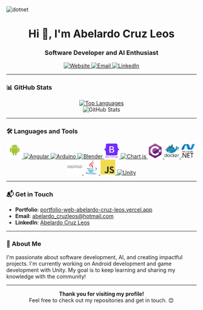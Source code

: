 <img src="https://i.ibb.co/C9xFYP7/Banner-github-ACL.webp" alt="dotnet" width="1000" height="600"/>

<h1 align="center">Hi 👋, I'm Abelardo Cruz Leos</h1>
<h3 align="center">Software Developer and AI Enthusiast</h3>

<p align="center">
  <a href="https://portfolio-web-abelardo-cruz-leos.vercel.app/" target="_blank">
    <img src="https://img.shields.io/badge/Website-Visit-34A853?style=for-the-badge&logo=google-chrome&logoColor=white" alt="Website">
  </a>
  <a href="mailto:abelardo_cruzleos@hotmail.com" target="_blank">
    <img src="https://img.shields.io/badge/Email-Contact-EA4335?style=for-the-badge&logo=gmail&logoColor=white" alt="Email">
  </a>
  <a href="https://www.linkedin.com/in/abelardo-cruz-leos/" target="_blank">
    <img src="https://img.shields.io/badge/LinkedIn-Connect-0077B5?style=for-the-badge&logo=linkedin&logoColor=white" alt="LinkedIn">
  </a>
</p>

---

### 📊 GitHub Stats
<div align="center">
  <a href="https://github.com/anuraghazra/github-readme-stats">
    <img src="https://github-readme-stats.vercel.app/api/top-langs/?username=umblum12&layout=donut-vertical&theme=radical" alt="Top Languages"/>
  </a>
  <br/>
  <img src="https://github-readme-stats.vercel.app/api?username=umblum12&show_icons=true&theme=radical" alt="GitHub Stats"/>
</div>

---

### 🛠️ Languages and Tools
<p align="center">
  <a href="https://developer.android.com" target="_blank" rel="noreferrer">
    <img src="https://raw.githubusercontent.com/devicons/devicon/master/icons/android/android-original-wordmark.svg" alt="Android" width="40" height="40"/>
  </a>
  <a href="https://angular.io" target="_blank" rel="noreferrer">
    <img src="https://angular.io/assets/images/logos/angular/angular.svg" alt="Angular" width="40" height="40"/>
  </a>
  <a href="https://www.arduino.cc/" target="_blank" rel="noreferrer">
    <img src="https://cdn.worldvectorlogo.com/logos/arduino-1.svg" alt="Arduino" width="40" height="40"/>
  </a>
  <a href="https://www.blender.org/" target="_blank" rel="noreferrer">
    <img src="https://download.blender.org/branding/community/blender_community_badge_white.svg" alt="Blender" width="40" height="40"/>
  </a>
  <a href="https://getbootstrap.com" target="_blank" rel="noreferrer">
    <img src="https://raw.githubusercontent.com/devicons/devicon/master/icons/bootstrap/bootstrap-plain-wordmark.svg" alt="Bootstrap" width="40" height="40"/>
  </a>
  <a href="https://www.chartjs.org" target="_blank" rel="noreferrer">
    <img src="https://www.chartjs.org/media/logo-title.svg" alt="Chart.js" width="40" height="40"/>
  </a>
  <a href="https://www.w3schools.com/cs/" target="_blank" rel="noreferrer">
    <img src="https://raw.githubusercontent.com/devicons/devicon/master/icons/csharp/csharp-original.svg" alt="C#" width="40" height="40"/>
  </a>
  <a href="https://www.docker.com/" target="_blank" rel="noreferrer">
    <img src="https://raw.githubusercontent.com/devicons/devicon/master/icons/docker/docker-original-wordmark.svg" alt="Docker" width="40" height="40"/>
  </a>
  <a href="https://dotnet.microsoft.com/" target="_blank" rel="noreferrer">
    <img src="https://raw.githubusercontent.com/devicons/devicon/master/icons/dot-net/dot-net-original-wordmark.svg" alt=".NET" width="40" height="40"/>
  </a>
  <a href="https://expressjs.com" target="_blank" rel="noreferrer">
    <img src="https://raw.githubusercontent.com/devicons/devicon/master/icons/express/express-original-wordmark.svg" alt="Express" width="40" height="40"/>
  </a>
  <a href="https://www.java.com" target="_blank" rel="noreferrer">
    <img src="https://raw.githubusercontent.com/devicons/devicon/master/icons/java/java-original.svg" alt="Java" width="40" height="40"/>
  </a>
  <a href="https://developer.mozilla.org/en-US/docs/Web/JavaScript" target="_blank" rel="noreferrer">
    <img src="https://raw.githubusercontent.com/devicons/devicon/master/icons/javascript/javascript-original.svg" alt="JavaScript" width="40" height="40"/>
  </a>
  <a href="https://unity.com/" target="_blank" rel="noreferrer">
    <img src="https://www.vectorlogo.zone/logos/unity3d/unity3d-icon.svg" alt="Unity" width="40" height="40"/>
  </a>
  <!-- Add more tools and languages as needed -->
</p>

---

### 📬 Get in Touch
- **Portfolio**: [portfolio-web-abelardo-cruz-leos.vercel.app](https://portfolio-web-abelardo-cruz-leos.vercel.app/)
- **Email**: [abelardo_cruzleos@hotmail.com](mailto:abelardo_cruzleos@hotmail.com)
- **LinkedIn**: [Abelardo Cruz Leos](https://www.linkedin.com/in/abelardo-cruz-leos/)

---

### 🚀 About Me
I'm passionate about software development, AI, and creating impactful projects. I'm currently working on Android development and game development with Unity. My goal is to keep learning and sharing my knowledge with the community!

---

<div align="center">
  <strong>Thank you for visiting my profile!</strong><br/>
  Feel free to check out my repositories and get in touch. 😊
</div>
